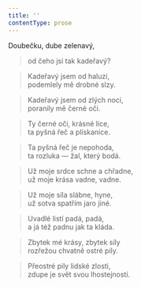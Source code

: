 ```yaml
---
title: ''
contentType: prose
---
```


Doubečku, dube zelenavý,

> od čeho jsi tak kadeřavý?

> Kadeřavý jsem od haluzí,  
> podemlely mě drobné slzy.

> Kadeřavý jsem od zlých nocí,  
> poranily mě černé oči.

> Ty černé oči, krásné líce,  
> ta pyšná řeč a plískanice.

> Ta pyšná řeč je nepohoda,  
> ta rozluka — žal, který bodá.

> Už moje srdce schne a chřadne,  
> už moje krása vadne, vadne.

> Už moje síla slábne, hyne,  
> už sotva spatřím jaro jiné.

> Uvadlé listí padá, padá,  
> a já též padnu jak ta kláda.

> Zbytek mé krásy, zbytek síly  
> rozřežou chvatně ostré pily.

> Přeostré pily lidské zlosti,  
> zdupe je svět svou lhostejností.
